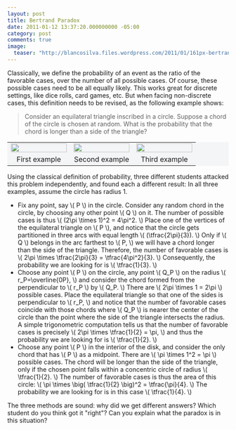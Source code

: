 ```yaml
---
layout: post
title: Bertrand Paradox
date: 2011-01-12 13:37:20.000000000 -05:00
category: post
comments: true
image:
  teaser: "http://blancosilva.files.wordpress.com/2011/01/161px-bertrand2-figure-svg.png?w=595"
---
```


Classically, we define the probability of an event as the ratio of the favorable cases, over the number of all possible cases.  Of course, these possible cases need to be all equally likely.  This works great for discrete settings, like dice rolls, card games, etc.  But when facing non-discrete cases, this definition needs to be revised, as the following example shows:

> Consider an equilateral triangle inscribed in a circle. Suppose a chord of the circle is chosen at random. What is the probability that the chord is longer than a side of the triangle?

<table style="background-color:#F4F5F7;width:100%;border-width:0;">
<tr>
<td style="text-align:center;width:33%;border-width:0;"><a href="http://blancosilva.files.wordpress.com/2011/01/161px-bertrand1-figure-svg.png"><img src="assets/161px-bertrand1-figure-svg.png" alt="" title="161px-Bertrand1-figure.svg" width="100%" /></a>
</td>
<td style="text-align:center;width:33%;border-width:0;"><a href="http://blancosilva.files.wordpress.com/2011/01/161px-bertrand2-figure-svg.png"><img src="assets/161px-bertrand2-figure-svg.png" alt="" title="161px-Bertrand2-figure.svg" width="100%" /></a>
</td>
<td style="text-align:center;width:33%;border-width:0;"><a href="http://blancosilva.files.wordpress.com/2011/01/161px-bertrand3-figure-svg.png"><img src="assets/161px-bertrand3-figure-svg.png" alt="" title="161px-Bertrand3-figure.svg" width="100%" /></a>
</td>
</tr>
<tr>
<td style="text-align:center;border-width:0;">First example</td>
<td style="text-align:center;border-width:0;">Second example</td>
<td style="text-align:center;border-width:0;">Third example</td>
</tr>
</table>

Using the classical definition of probability, three different students attacked this problem independently, and found each a different result:  In all three examples, assume the circle has radius 1.

* Fix any point, say <span>\\( P \\)</span> in the circle.  Consider any random chord in the circle, by choosing any other point <span>\\( Q \\)</span> on it.  The number of possible cases is thus <span>\\( (2\pi \times 1)^2 = 4\pi^2. \\)</span>  Place one of the vertices of the equilateral triangle on <span>\\( P \\)</span>, and notice that the circle gets partitioned in three arcs with equal length <span>\\( (\tfrac{2\pi}{3}). \\)</span>  Only if <span>\\( Q \\)</span> belongs in the arc farthest to <span>\\( P, \\)</span> we will have a chord longer than the side of the triangle.  Therefore, the number of favorable cases is <span>\\( 2\pi \times \tfrac{2\pi}{3} = \tfrac{4\pi^2}{3}. \\)</span> Consequently, the probability we are looking for is <span>\\( \tfrac{1}{3}. \\)</span></li>
* Choose any point <span>\\( P \\)</span> on the circle, any point <span>\\( Q_P \\)</span> on the radius <span>\\( r_P=\overline{0P}, \\)</span> and consider the chord formed from the perpendicular to <span>\\( r_P \\)</span> by <span>\\( Q_P. \\)</span>  There are <span>\\( 2\pi \times 1 = 2\pi \\)</span> possible cases.  Place the equilateral triangle so that one of the sides is perpendicular to <span>\\( r_P, \\)</span> and notice that the number of favorable cases coincide with those chords where <span>\\( Q_P \\)</span> is nearer the center of the circle than the point where the side of the triangle intersects the radius.  A simple trigonometric computation tells us that the number of favorable cases is precisely <span>\\( 2\pi \times \tfrac{1}{2} = \pi, \\)</span> and thus the probability we are looking for is <span>\\( \tfrac{1}{2}. \\)</span></li>
* Choose any point <span>\\( P \\)</span> in the interior of the disk, and consider the only chord that has <span>\\( P \\)</span> as a midpoint.  There are <span>\\( \pi \times 1^2 = \pi \\)</span> possible cases.  The chord will be longer than the side of the triangle, only if the chosen point falls within a concentric circle of radius <span>\\( \tfrac{1}{2}. \\)</span>  The number of favorable cases is thus the area of this circle: <span>\\( \pi \times \big( \tfrac{1}{2} \big)^2 = \tfrac{\pi}{4}. \\)</span>  The probability we are looking for is in this case <span>\\( \tfrac{1}{4}. \\)</span></li>

The three methods are sound: why did we get different answers?  Which student do you think got it "right"?  Can you explain what the paradox is in this situation?
